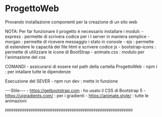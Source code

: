 # ProgettoWeb
Provando installazione componenti per la creazione di un sito web 

NOTA:
    Per far funzionare il progetto è necessario installare i moduli:
    - express : permette di scrivera codice per i l server in maniera semplice
    - morgan : permette di ricevere messaggio i stato in console
    - ejs : permette di estendere le capacità dei file html e scrivere codice js 
    - bootstrap-icons : permette di utilizzare le icone di BootStrap
    - animate.css : modulo per l'animazione del css
    
COMANDI
    - assicurarsi di essere nel path della cartella ProgettoWeb
    - npm i : per intallare tutte le dipendenze

Esecuzione del SEVER
    - npm run dev : mette in funzione 


---Stile---
    - https://getbootstrap.com : ho usato il CSS di Bootstrap 5
    - https://uigradients.com/ : per i gradienti
    - https://animate.style/ : tutte le animazioni

    ppppppppppppppppppppppppppppppppppppppppppppppppppppppppppp
